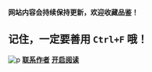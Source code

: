 
**网站内容会持续保持更新，欢迎收藏品鉴！**

## 记住，一定要善用 `Ctrl+F` 哦！

![p](http://cdn.gxmnzl.xyz/img/Logo.png)
[**联系作者**](https://github.com/Lxzz24)
[**开启阅读**](README.md)


<!-- 背景图片 -->

<!-- ![](_media/bg.png) -->

<!-- 背景色 -->

<!-- ![color](#f0f0f0) -->


